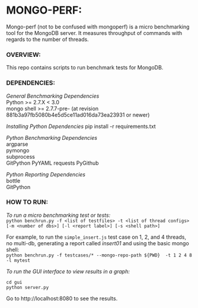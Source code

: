 # MONGO-PERF:

Mongo-perf (not to be confused with mongoperf) is a micro benchmarking tool for the MongoDB server. It measures throughput of commands with regards to the number of threads.

### OVERVIEW:
This repo contains scripts to run benchmark tests for MongoDB.

### DEPENDENCIES:
*General Benchmarking Dependencies*  
Python >= 2.7.X < 3.0  
mongo shell >= 2.7.7-pre- (at revision 881b3a97fb5080b4e5d5ce11ad016da73ea23931 or newer)  

*Installing Python Dependencies* 
pip install -r requirements.txt

*Python Benchmarking Dependencies*  
argparse  
pymongo  
subprocess  
GitPython
PyYAML
requests
PyGithub

*Python Reporting Dependencies*  
bottle  
GitPython

### HOW TO RUN:
*To run a micro benchmarking test or tests:*  
`python benchrun.py -f <list of testfiles> -t <list of thread configs> [-m <number of dbs>] [-l <report label>] [-s <shell path>]`  

For example, to run the `simple_insert.js` test case on 1, 2, and 4 threads, no multi-db, generating a report called *insert01* and using the basic mongo shell:  
`python benchrun.py -f testcases/* --mongo-repo-path ${PWD}  -t 1 2 4 8 -l mytest`

*To run the GUI interface to view results in a graph:*  
```
cd gui  
python server.py  
```
Go to http://localhost:8080 to see the results.  
